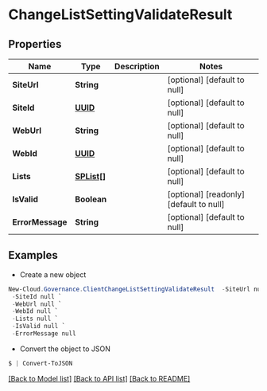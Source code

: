# ChangeListSettingValidateResult
## Properties

Name | Type | Description | Notes
------------ | ------------- | ------------- | -------------
**SiteUrl** | **String** |  | [optional] [default to null]
**SiteId** | [**UUID**](UUID.md) |  | [optional] [default to null]
**WebUrl** | **String** |  | [optional] [default to null]
**WebId** | [**UUID**](UUID.md) |  | [optional] [default to null]
**Lists** | [**SPList[]**](SPList.md) |  | [optional] [default to null]
**IsValid** | **Boolean** |  | [optional] [readonly] [default to null]
**ErrorMessage** | **String** |  | [optional] [default to null]

## Examples

- Create a new object
```powershell
New-Cloud.Governance.ClientChangeListSettingValidateResult  -SiteUrl null `
 -SiteId null `
 -WebUrl null `
 -WebId null `
 -Lists null `
 -IsValid null `
 -ErrorMessage null
```

- Convert the object to JSON
```powershell
$ | Convert-ToJSON
```


[[Back to Model list]](../README.md#documentation-for-models) [[Back to API list]](../README.md#documentation-for-api-endpoints) [[Back to README]](../README.md)

